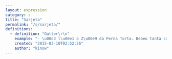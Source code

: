 ```yaml
---
layout: expression
category: s
title: "Sarjeta"
permalink: "/s/sarjeta/"
definitions:
  - definition: "Gutter\r\n"
    example: "- \u00d3 l\u00e1 o Z\u00e9 da Perna Torta. Bebeu tanta cacha\u00e7a que acordou bebendo \u00e1gua na sarjeta."
    created: "2015-03-10T02:52:26"
    author: "kinow"
---
```

